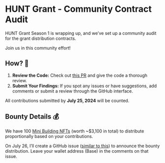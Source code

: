 # HUNT Grant - Community Contract Audit

HUNT Grant Season 1 is wrapping up, and we’ve set up a community audit for the grant distribution contracts.

Join us in this community effort!

## How? 👀

1. **Review the Code:** Check out [this PR](https://github.com/Steemhunt/hunt-town/pull/7) and give the code a thorough review.
2. **Submit Your Findings:** If you spot any issues or have suggestions, add comments or submit a review through the GitHub interface.

All contributions submitted by **July 25, 2024** will be counted.

## Bounty Details 💰

We have 100 [Mini Building NFTs](https://mint.club/nft/base/MINIBD) (worth ~$3,100 in total) to distribute proportionally based on your contributions.

On July 26, I’ll create a GitHub issue ([similar to this](https://github.com/Steemhunt/mint.club-v2-contract/issues/72)) to announce the bounty distribution. Leave your wallet address (Base) in the comments on that issue.
